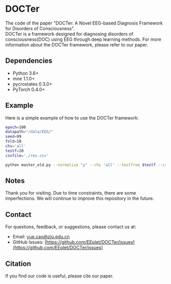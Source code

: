 # DOCTer
The code of the paper "DOCTer: A Novel EEG-based Diagnosis Framework for Disorders of Consciousness".  
DOCTer is a framework designed for diagnosing disorders of consciousness(DOC) using EEG through deep learning methods. For more information about the DOCTer framework, please refer to our paper.

## Dependencies
- Python 3.6+
- mne 1.1.0+
- pycrostates 0.3.0+
- PyTorch 0.4.0+


## Example
Here is a simple example of how to use the DOCTer framework:

```bash
epoch=100
datapath="/data/EEG/"
seed=99
fold=10
chs='all'
testf=20
csvfile='./res.csv'

python master_old.py --normalize "y" --chs 'all' --testfreq $testf --csvfile $csvfile --fold $fold --timelen -1 --datapath $datapath --seed 99 --dropout 0.4 --weight_decay 0.0001 --epochs $epoch --batch_size 256 --lr 0.001 --clip 100 --model "DOCTer"  --cuda "cuda:0"
```

## Notes
Thank you for visiting. Due to time constraints, there are some imperfections. We will continue to improve this repository in the future.

## Contact
For questions, feedback, or suggestions, please contact us at:

- Email: yue.cao@zju.edu.cn
- GitHub Issues: [https://github.com/EEplet/DOCTer/issues](https://github.com/EEplet/DOCTer/issues)

## Citation
If you find our code is useful, please cite our paper.

